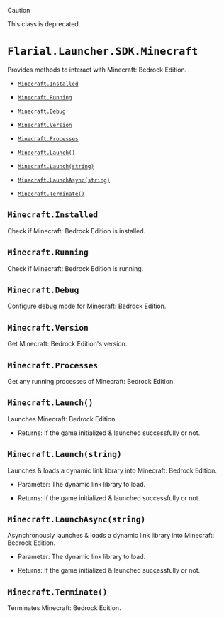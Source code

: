 > [!CAUTION]
> This class is deprecated.

# `Flarial.Launcher.SDK.Minecraft`

Provides methods to interact with Minecraft: Bedrock Edition.

- [`Minecraft.Installed`](#minecraftinstalled)

- [`Minecraft.Running`](#minecraftrunning)

- [`Minecraft.Debug`](#minecraftdebug)

- [`Minecraft.Version`](#minecraftversion)

- [`Minecraft.Processes`](#minecraftprocesses)

- [`Minecraft.Launch()`](#minecraftlaunch)

- [`Minecraft.Launch(string)`](#minecraftlaunchstring)

- [`Minecraft.LaunchAsync(string)`](#minecraftlaunchasyncstring)

- [`Minecraft.Terminate()`](#minecraftterminate)

## `Minecraft.Installed`

Check if Minecraft: Bedrock Edition is installed.

## `Minecraft.Running`

Check if Minecraft: Bedrock Edition is running.

## `Minecraft.Debug`

Configure debug mode for Minecraft: Bedrock Edition.

## `Minecraft.Version`

Get Minecraft: Bedrock Edition's version.

## `Minecraft.Processes`

Get any running processes of Minecraft: Bedrock Edition.

## `Minecraft.Launch()`

Launches Minecraft: Bedrock Edition.

- Returns: If the game initialized & launched successfully or not.

## `Minecraft.Launch(string)`

Launches & loads a dynamic link library into Minecraft: Bedrock Edition.

- Parameter: The dynamic link library to load.

- Returns: If the game initialized & launched successfully or not.

## `Minecraft.LaunchAsync(string)`

Asynchronously launches & loads a dynamic link library into Minecraft: Bedrock Edition.

- Parameter: The dynamic link library to load.

- Returns: If the game initialized & launched successfully or not.

## `Minecraft.Terminate()`

Terminates Minecraft: Bedrock Edition.